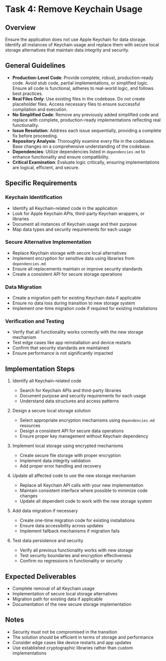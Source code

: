 # Task 4: Remove Keychain Usage

## Overview
Ensure the application does not use Apple Keychain for data storage. Identify all instances of Keychain usage and replace them with secure local storage alternatives that maintain data integrity and security.

## General Guidelines
- **Production-Level Code**: Provide complete, robust, production-ready code. Avoid stub code, partial implementations, or simplified logic. Ensure all code is functional, adheres to real-world logic, and follows best practices.
- **Real Files Only**: Use existing files in the codebase. Do not create placeholder files. Access necessary files to ensure successful compilation and execution.
- **No Simplified Code**: Remove any previously added simplified code and replace with complete, production-ready implementations reflecting real functionality.
- **Issue Resolution**: Address each issue sequentially, providing a complete fix before proceeding.
- **Repository Analysis**: Thoroughly examine every file in the codebase. Base changes on a comprehensive understanding of the codebase.
- **Dependencies**: Utilize dependencies listed in `dependencies.md` to enhance functionality and ensure compatibility.
- **Critical Examination**: Evaluate logic critically, ensuring implementations are logical, efficient, and secure.

## Specific Requirements

### Keychain Identification
- Identify all Keychain-related code in the application
- Look for Apple Keychain APIs, third-party Keychain wrappers, or libraries
- Document all instances of Keychain usage and their purpose
- Map data types and security requirements for each usage

### Secure Alternative Implementation
- Replace Keychain storage with secure local alternatives
- Implement encryption for sensitive data using libraries from `dependencies.md`
- Ensure all replacements maintain or improve security standards
- Create a consistent API for secure storage operations

### Data Migration
- Create a migration path for existing Keychain data if applicable
- Ensure no data loss during transition to new storage system
- Implement one-time migration code if required for existing installations

### Verification and Testing
- Verify that all functionality works correctly with the new storage mechanism
- Test edge cases like app reinstallation and device restarts
- Confirm that security standards are maintained
- Ensure performance is not significantly impacted

## Implementation Steps

1. Identify all Keychain-related code
   - Search for Keychain APIs and third-party libraries
   - Document purpose and security requirements for each usage
   - Understand data structures and access patterns

2. Design a secure local storage solution
   - Select appropriate encryption mechanisms using `dependencies.md` resources
   - Design a consistent API for secure data operations
   - Ensure proper key management without Keychain dependency

3. Implement local storage using encrypted mechanisms
   - Create secure file storage with proper encryption
   - Implement data integrity validation
   - Add proper error handling and recovery

4. Update all affected code to use the new storage mechanism
   - Replace all Keychain API calls with your new implementation
   - Maintain consistent interface where possible to minimize code changes
   - Update all dependent code to work with the new storage system

5. Add data migration if necessary
   - Create one-time migration code for existing installations
   - Ensure data accessibility across updates
   - Implement fallback mechanisms if migration fails

6. Test data persistence and security
   - Verify all previous functionality works with new storage
   - Test security boundaries and encryption effectiveness
   - Confirm no regressions in functionality or security

## Expected Deliverables
- Complete removal of all Keychain usage
- Implementation of secure local storage alternatives
- Migration path for existing data if applicable
- Documentation of the new secure storage implementation

## Notes
- Security must not be compromised in the transition
- The solution should be efficient in terms of storage and performance
- Consider edge cases like device restarts and app updates
- Use established cryptographic libraries rather than custom implementations
